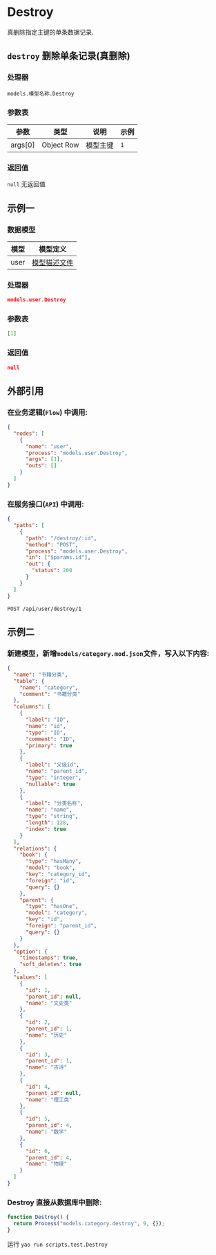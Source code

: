 # Destroy

真删除指定主键的单条数据记录.

## `destroy` 删除单条记录(真删除)

### 处理器

`models.模型名称.Destroy`

### 参数表

| 参数    | 类型       | 说明     | 示例 |
| ------- | ---------- | -------- | ---- |
| args[0] | Object Row | 模型主键 | `1`  |

### 返回值

`null` 无返回值

## 示例一

### 数据模型

| 模型 | 模型定义                              |
| ---- | ------------------------------------- |
| user | [模型描述文件](../examples/user.json) |

### 处理器

```json
models.user.Destroy
```

### 参数表

```json
[1]
```

### 返回值

```json
null
```

## 外部引用

### 在业务逻辑(`Flow`) 中调用:

```json
{
  "nodes": [
    {
      "name": "user",
      "process": "models.user.Destroy",
      "args": [1],
      "outs": []
    }
  ]
}
```

### 在服务接口(`API`) 中调用:

```json
{
  "paths": [
    {
      "path": "/destroy/:id",
      "method": "POST",
      "process": "models.user.Destroy",
      "in": ["$params.id"],
      "out": {
        "status": 200
      }
    }
  ]
}
```

```bash
POST /api/user/destroy/1
```

## 示例二

### 新建模型，新增`models/category.mod.json`文件，写入以下内容:

```json
{
  "name": "书籍分类",
  "table": {
    "name": "category",
    "comment": "书籍分类"
  },
  "columns": [
    {
      "label": "ID",
      "name": "id",
      "type": "ID",
      "comment": "ID",
      "primary": true
    },
    {
      "label": "父级id",
      "name": "parent_id",
      "type": "integer",
      "nullable": true
    },
    {
      "label": "分类名称",
      "name": "name",
      "type": "string",
      "length": 128,
      "index": true
    }
  ],
  "relations": {
    "book": {
      "type": "hasMany",
      "model": "book",
      "key": "category_id",
      "foreign": "id",
      "query": {}
    },
    "parent": {
      "type": "hasOne",
      "model": "category",
      "key": "id",
      "foreign": "parent_id",
      "query": {}
    }
  },
  "option": {
    "timestamps": true,
    "soft_deletes": true
  },
  "values": [
    {
      "id": 1,
      "parent_id": null,
      "name": "文史类"
    },
    {
      "id": 2,
      "parent_id": 1,
      "name": "历史"
    },
    {
      "id": 3,
      "parent_id": 1,
      "name": "古诗"
    },
    {
      "id": 4,
      "parent_id": null,
      "name": "理工类"
    },
    {
      "id": 5,
      "parent_id": 4,
      "name": "数学"
    },
    {
      "id": 6,
      "parent_id": 4,
      "name": "物理"
    }
  ]
}
```

### Destroy 直接从数据库中删除:

```javascript
function Destroy() {
  return Process("models.category.destroy", 9, {});
}
```

运行 `yao run scripts.test.Destroy`
